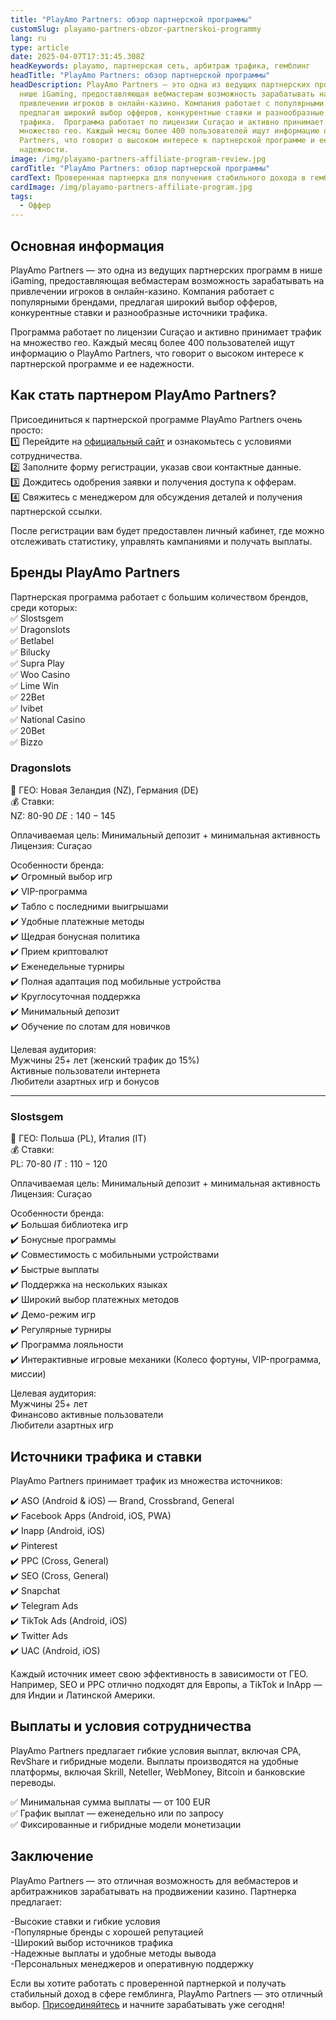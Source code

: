 ```yaml
---
title: "PlayAmo Partners: обзор партнерской программы"
customSlug: playamo-partners-obzor-partnerskoi-programmy
lang: ru
type: article
date: 2025-04-07T17:31:45.308Z
headKeywords: playamo, партнерская сеть, арбитраж трафика, гемблинг
headTitle: "PlayAmo Partners: обзор партнерской программы"
headDescription: PlayAmo Partners — это одна из ведущих партнерских программ в
  нише iGaming, предоставляющая вебмастерам возможность зарабатывать на
  привлечении игроков в онлайн-казино. Компания работает с популярными брендами,
  предлагая широкий выбор офферов, конкурентные ставки и разнообразные источники
  трафика.  Программа работает по лицензии Curaçao и активно принимает трафик на
  множество гео. Каждый месяц более 400 пользователей ищут информацию о PlayAmo
  Partners, что говорит о высоком интересе к партнерской программе и ее
  надежности.
image: /img/playamo-partners-affiliate-program-review.jpg
cardTitle: "PlayAmo Partners: обзор партнерской программы"
cardText: Проверенная партнерка для получения стабильного дохода в гембле!
cardImage: /img/playamo-partners-affiliate-program.jpg
tags:
  - Оффер
---
```

## Основная информация

PlayAmo Partners — это одна из ведущих партнерских программ в нише iGaming, предоставляющая вебмастерам возможность зарабатывать на привлечении игроков в онлайн-казино. Компания работает с популярными брендами, предлагая широкий выбор офферов, конкурентные ставки и разнообразные источники трафика.

Программа работает по лицензии Curaçao и активно принимает трафик на множество гео. Каждый месяц более 400 пользователей ищут информацию о PlayAmo Partners, что говорит о высоком интересе к партнерской программе и ее надежности.



## Как стать партнером PlayAmo Partners?

Присоединиться к партнерской программе PlayAmo Partners очень просто:\
1️⃣ Перейдите на [официальный сайт](https://trafflab.io) и ознакомьтесь с условиями сотрудничества.\
2️⃣ Заполните форму регистрации, указав свои контактные данные.\
3️⃣ Дождитесь одобрения заявки и получения доступа к офферам.\
4️⃣ Свяжитесь с менеджером для обсуждения деталей и получения партнерской ссылки.

После регистрации вам будет предоставлен личный кабинет, где можно отслеживать статистику, управлять кампаниями и получать выплаты.



## Бренды PlayAmo Partners

Партнерская программа работает с большим количеством брендов, среди которых:\
✅ Slostsgem\
✅ Dragonslots\
✅ Betlabel\
✅ Bilucky\
✅ Supra Play\
✅ Woo Casino\
✅ Lime Win\
✅ 22Bet\
✅ Ivibet\
✅ National Casino\
✅ 20Bet\
✅ Bizzo

### Dragonslots

📍 ГЕО: Новая Зеландия (NZ), Германия (DE)\
💰 Ставки:\
NZ: 80-90$\
DE: 140-145$

Оплачиваемая цель: Минимальный депозит + минимальная активность\
Лицензия: Curaçao

Особенности бренда:\
✔️ Огромный выбор игр\
✔️ VIP-программа\
✔️ Табло с последними выигрышами\
✔️ Удобные платежные методы\
✔️ Щедрая бонусная политика\
✔️ Прием криптовалют\
✔️ Еженедельные турниры\
✔️ Полная адаптация под мобильные устройства\
✔️ Круглосуточная поддержка\
✔️ Минимальный депозит\
✔️ Обучение по слотам для новичков

Целевая аудитория:\
Мужчины 25+ лет (женский трафик до 15%)\
Активные пользователи интернета\
Любители азартных игр и бонусов

- - -

### Slostsgem

📍 ГЕО: Польша (PL), Италия (IT)\
💰 Ставки:\
PL: 70-80$\
IT: 110-120$

Оплачиваемая цель: Минимальный депозит + минимальная активность\
Лицензия: Curaçao

Особенности бренда:\
✔️ Большая библиотека игр\
✔️ Бонусные программы\
✔️ Совместимость с мобильными устройствами\
✔️ Быстрые выплаты\
✔️ Поддержка на нескольких языках\
✔️ Широкий выбор платежных методов\
✔️ Демо-режим игр\
✔️ Регулярные турниры\
✔️ Программа лояльности\
✔️ Интерактивные игровые механики (Колесо фортуны, VIP-программа, миссии)

Целевая аудитория:\
Мужчины 25+ лет\
Финансово активные пользователи\
Любители азартных игр



## Источники трафика и ставки

PlayAmo Partners принимает трафик из множества источников:

✔️ ASO (Android & iOS) — Brand, Crossbrand, General\
✔️ Facebook Apps (Android, iOS, PWA)\
✔️ Inapp (Android, iOS)\
✔️ Pinterest\
✔️ PPC (Cross, General)\
✔️ SEO (Cross, General)\
✔️ Snapchat\
✔️ Telegram Ads\
✔️ TikTok Ads (Android, iOS)\
✔️ Twitter Ads\
✔️ UAC (Android, iOS)

Каждый источник имеет свою эффективность в зависимости от ГЕО. Например, SEO и PPC отлично подходят для Европы, а TikTok и InApp — для Индии и Латинской Америки.



## Выплаты и условия сотрудничества

PlayAmo Partners предлагает гибкие условия выплат, включая CPA, RevShare и гибридные модели. Выплаты производятся на удобные платформы, включая Skrill, Neteller, WebMoney, Bitcoin и банковские переводы.

✅ Минимальная сумма выплаты — от 100 EUR\
✅ График выплат — еженедельно или по запросу\
✅ Фиксированные и гибридные модели монетизации

## Заключение

PlayAmo Partners — это отличная возможность для вебмастеров и арбитражников зарабатывать на продвижении казино. Партнерка предлагает:

\-Высокие ставки и гибкие условия\
-Популярные бренды с хорошей репутацией\
-Широкий выбор источников трафика\
-Надежные выплаты и удобные методы вывода\
-Персональных менеджеров и оперативную поддержку

Если вы хотите работать с проверенной партнеркой и получать стабильный доход в сфере гемблинга, PlayAmo Partners — это отличный выбор. [Присоединяйтесь](https://trafflab.io) и начните зарабатывать уже сегодня!